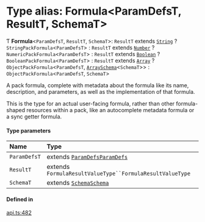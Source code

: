 # Type alias: Formula<ParamDefsT, ResultT, SchemaT\>

Ƭ **Formula**<`ParamDefsT`, `ResultT`, `SchemaT`\>: `ResultT` extends [`String`](../enums/ValueType.md#string) ? `StringPackFormula`<`ParamDefsT`\> : `ResultT` extends [`Number`](../enums/ValueType.md#number) ? `NumericPackFormula`<`ParamDefsT`\> : `ResultT` extends [`Boolean`](../enums/ValueType.md#boolean) ? `BooleanPackFormula`<`ParamDefsT`\> : `ResultT` extends [`Array`](../enums/ValueType.md#array) ? `ObjectPackFormula`<`ParamDefsT`, [`ArraySchema`](../interfaces/ArraySchema.md)<`SchemaT`\>\> : `ObjectPackFormula`<`ParamDefsT`, `SchemaT`\>

A pack formula, complete with metadata about the formula like its name, description, and parameters,
as well as the implementation of that formula.

This is the type for an actual user-facing formula, rather than other formula-shaped resources within a
pack, like an autocomplete metadata formula or a sync getter formula.

#### Type parameters

| Name | Type |
| :------ | :------ |
| `ParamDefsT` | extends [`ParamDefs`](ParamDefs.md)[`ParamDefs`](ParamDefs.md) |
| `ResultT` | extends `FormulaResultValueType``FormulaResultValueType` |
| `SchemaT` | extends [`Schema`](Schema.md)[`Schema`](Schema.md) |

#### Defined in

[api.ts:482](https://github.com/coda/packs-sdk/blob/main/api.ts#L482)
